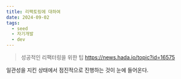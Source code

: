 ```yaml
---
title: 리팩토링에 대하여
date: 2024-09-02
tags:
  - seed
  - 자기개발
  - dev
---
```


> 성공적인 리팩터링을 위한 팁
> https://news.hada.io/topic?id=16575

일관성을 지킨 상태에서 점진적으로 진행하는 것이 눈에 들어온다.
